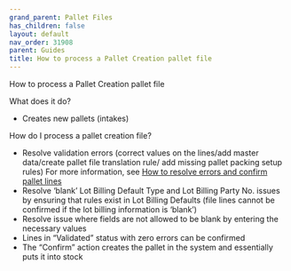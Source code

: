 ```yaml
---
grand_parent: Pallet Files
has_children: false
layout: default
nav_order: 31908
parent: Guides
title: How to process a Pallet Creation pallet file
---
```


How to process a Pallet Creation pallet file

What does it do?

* Creates new pallets (intakes)




How do I process a pallet creation file?

* Resolve validation errors (correct values on the lines/add master data/create pallet file translation rule/ add missing pallet packing setup rules) For more information, see [How to resolve errors and confirm pallet lines](/articles/Stock%20and%20Logistics/Pallet%20Files/Guides/How%20to%20resolve%20errors%20and%20confirm%20pallet%20lines)
* Resolve ‘blank’ Lot Billing Default Type and Lot Billing Party No. issues by ensuring that rules exist in Lot Billing Defaults (file lines cannot be confirmed if the lot billing information is ‘blank’)
* Resolve issue where fields are not allowed to be blank by entering the necessary values
* Lines in “Validated” status with zero errors can be confirmed
* The “Confirm” action creates the pallet in the system and essentially puts it into stock